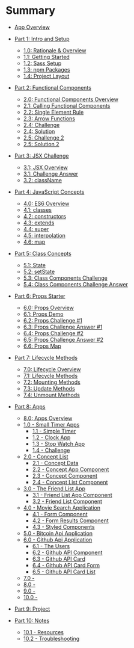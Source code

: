 # Summary
* [App Overview](README.md)

* [Part 1: Intro and Setup]()
    * [1.0: Rationale & Overview](site/1.0-ReactRationale.md)
    * [1.1: Getting Started](site/1.1-GettingStarted.md)
    * [1.2: Sass Setup](site/1.2-Sass-Setup.md)
    * [1.3: npm Packages](site/1.3-npm-packages.md)
    * [1.4: Project Layout](site/1.4-Project-Layout.md)

* [Part 2: Functional Components]()
    * [2.0: Functional Components Overview](concepts/2-Functional-Components/2.0-Functional-Components.md)
    * [2.1: Calling Functional Components](concepts/2-Functional-Components/2.1-Functional-Component-Calling.md)
    * [2.2: Single Element Rule](concepts/2-Functional-Components/2.2-Functional-Component-Single-Element-Rule.md)
    * [2.3: Arrow Functions](concepts/2-Functional-Components/2.3-Functional-Component-Arrow-Functions.md)
    * [2.4: Challenge](concepts/2-Functional-Components/2.4-Functional-Component-Challenge.md)
    * [2.4: Solution](concepts/2-Functional-Components/2.4-Functional-Component-ChallengeAnswer.md)
    * [2.5: Challenge 2](concepts/2-Functional-Components/2.5-Functional-Component-Challenge2.md)
    * [2.5: Solution 2](concepts/2-Functional-Components/2.5-Functional-Component-Challenge2Answer.md)

* [Part 3: JSX Challenge]()
    * [3.1: JSX Overview](concepts/3-JSX/3.0-JSX-Challenge.md)
    * [3.1: Challenge Answer](concepts/3-JSX/3.1-JSX-Challenge-Answer.md)
    * [3.2: className](concepts/3-JSX/3.2-JSX-className.md)

* [Part 4: JavaScript Concepts]()
    * [4.0: ES6 Overview](concepts/4-JavaScript-Concepts/4.0-Class-Components.md)
    * [4.1: classes](concepts/4-JavaScript-Concepts/4.1-ES6-Classes.md)
    * [4.2: constructors](concepts/4-JavaScript-Concepts/4.2-constructors.md)
    * [4.3: extends](concepts/4-JavaScript-Concepts/4.3-extends.md)
    * [4.4: super](concepts/4-JavaScript-Concepts/4.4-super.md)
    * [4.5: interpolation](concepts/4-JavaScript-Concepts/4.5-interpolation.md)
    * [4.6: map](concepts/4-JavaScript-Concepts/4.6-map.md)

* [Part 5: Class Concepts]()
    * [5.1: State](concepts/4-ClassComponents/1.1-ClassComponent_State_Simple.md)
    * [5.2: setState](concepts/4-ClassComponents/1.2-ClassComponent_setState_Counter.md)
    * [5.3: Class Components Challenge](concepts/4-ClassComponents/1.3-ClassComponent_State_Challenge.md)
    * [5.4: Class Components Challenge Answer](concepts/4-ClassComponents/1.3-ClassComponent_State_Challenge_Answer.md)

* [Part 6: Props Starter]()
    * [6.0: Props Overview](concepts/5-props/6.0-props_starter.md)
    * [6.1: Props Demo](concepts/5-props/6.1-props_demo.md)
    * [6.2: Props Challenge #1](concepts/5-props/6.2-props-challenge.md)
    * [6.3: Props Challenge Answer #1](concepts/5-props/6.3-props-challenge-answer.md)
    * [6.4: Props Challenge #2](concepts/5-props/6.4-props-challenge-2.md)
    * [6.5: Props Challenge Answer #2](concepts/5-props/6.5-props-challenge-answer-2.md)
    * [6.6: Props Map](concepts/5-props/6.6-props-map.md)

* [Part 7: Lifecycle Methods]()
    * [7.0: Lifecycle Overview](concepts/6-Lifecycle/6.0-lifecycle-methods-overview.md)
    * [7.1: Lifecycle Methods](concepts/6-Lifecycle/6.1-lifecycle-methods.md)
    * [7.2: Mounting Methods](concepts/6-Lifecycle/6.2-birth-methods.md)
    * [7.3: Update Methods](concepts/6-Lifecycle/6.3-update-methods.md)
    * [7.4: Unmount Methods](concepts/6-Lifecycle/6.4-unmount-methods.md)

* [Part 8: Apps]()
    * [8.0: Apps Overview](apps/0.0-apps.md)
    * [1.0 - Small Timer Apps](apps/1.0-timer-apps.md)
        * [1.1 - Simple Timer](apps/1.1-simple-timer.md)
        * [1.2 - Clock App ](apps/1.2-clock-app.md)
        * [1.3 - Stop Watch App ](apps/1.3-stop-watch-app.md)
        * [1.4 - Challenge ](apps/1.4-timer-challenge.md)
    * [2.0 - Concept List ](apps/2.0-concept-list-app.md)
        * [2.1 - Concept Data](apps/2.1-concepts-data.md)
        * [2.2 - Concept App Component](apps/2.2-concept-list-app.md)
        * [2.3 - Concept Component](apps/2.3-concept.md)
        * [2.4 - Concept List Component](apps/2.4-concept-list.md)
    * [3.0 - The Friend List App ](apps/3.0-friend-list.md)
        * [3.1 - Friend List App Component](apps/3.1-friend-list-app.md)
        * [3.2 - Friend List Component](apps/3.1-friend-list-app.md)
    * [4.0 - Movie Search Application ](apps/4.0-movie-search-app.md)
        * [4.1 - Form Component ](apps/4.1-movie-form.md)
        * [4.2 - Form Results Component ](apps/4.2-movie-form-results.md)
        * [4.3 - Styled Components ](apps/4.3-movie-styled-components.md)
    * [5.0 - Bitcoin Api Application ](apps\5.0-bitcoin-api-app.md)
    * [6.0 - Github Api Application](apps\6.0-github-api-app.md)
        * [6.1 - The Users](apps\6.1-github-api-users.md)
        * [6.2 - Github API Component](apps\6.2-github-api-githubapp.md)
        * [6.3 - Github API Card](apps\6.3-github-api-card.md)
        * [6.4 - Github API Card Form](apps\6.4-github-api-cardform.md)
        * [6.5 - Github API Card List](apps\6.5-github-api-cardlist.md)
    * [7.0 - ](apps/7.0-youtube-api-app.md)
    * [8.0 - ](apps/8.0-google-maps-api.md)
    * [9.0 - ](apps/9.0-music-app.md)
    * [10.0 - ](apps/10.0-VR-app.md)

* [Part 9: Project]()

* [Part 10: Notes]()
   * [10.1 - Resources](99-Resources.md)
   * [10.2 - Troubleshooting](99-ErrorHandling.md)